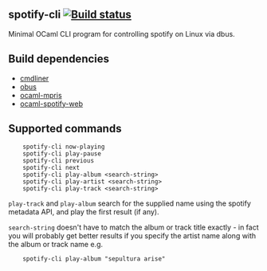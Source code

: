 spotify-cli [![Build status](https://travis-ci.org/johnelse/spotify-cli.png?branch=master)](https://travis-ci.org/johnelse/spotify-cli)
-----------

Minimal OCaml CLI program for controlling spotify on Linux via dbus.

Build dependencies
------------------

* [cmdliner](https://github.com/dbuenzli/cmdliner)
* [obus](https://github.com/diml/obus)
* [ocaml-mpris](https://github.com/johnelse/ocaml-mpris)
* [ocaml-spotify-web](https://github.com/johnelse/ocaml-spotify-web)

Supported commands
------------------

```
    spotify-cli now-playing
    spotify-cli play-pause
    spotify-cli previous
    spotify-cli next
    spotify-cli play-album <search-string>
    spotify-cli play-artist <search-string>
    spotify-cli play-track <search-string>
```

`play-track` and `play-album` search for the supplied name using the spotify
metadata API, and play the first result (if any).

`search-string` doesn't have to match the album or track title exactly - in
fact you will probably get better results if you specify the artist name along
with the album or track name e.g.

```
    spotify-cli play-album "sepultura arise"
```

